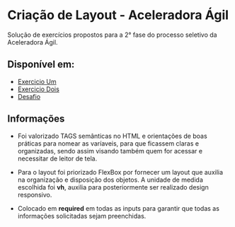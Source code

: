 # Criação de Layout - Aceleradora Ágil


Solução de exercícios propostos para a 2° fase do processo seletivo da Aceleradora Ágil.

## Disponível em:
 - [Exercicio Um](https://linefmv.github.io/teste-aceleradora/exercicio1/)
 - [Exercicio Dois](https://linefmv.github.io/teste-aceleradoraa/exercicio2/)
 - [Desafio](https://linefmv.github.io/teste-aceleradora/challenge/)


## Informações

- Foi valorizado TAGS semânticas no HTML e orientações de boas práticas para nomear as varíaveis, para que ficassem claras e organizadas, sendo assim visando também quem for acessar e necessitar de leitor de tela.

- Para o layout foi priorizado FlexBox por fornecer um layout que auxilia na organização e disposição dos objetos. A unidade de medida escolhida foi **vh**, auxilia para posteriormente ser realizado design responsivo. 

- Colocado em **required** em todas as inputs para garantir que todas as informações solicitadas sejam preenchidas.
